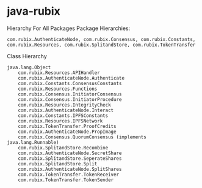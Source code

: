 # java-rubix

Hierarchy For All Packages
Package Hierarchies:

    com.rubix.AuthenticateNode, com.rubix.Consensus, com.rubix.Constants, com.rubix.Resources, com.rubix.SplitandStore, com.rubix.TokenTransfer 

Class Hierarchy

    java.lang.Object
        com.rubix.Resources.APIHandler
        com.rubix.AuthenticateNode.Authenticate
        com.rubix.Constants.ConsensusConstants
        com.rubix.Resources.Functions
        com.rubix.Consensus.InitiatorConsensus
        com.rubix.Consensus.InitiatorProcedure
        com.rubix.Resources.IntegrityCheck
        com.rubix.AuthenticateNode.Interact
        com.rubix.Constants.IPFSConstants
        com.rubix.Resources.IPFSNetwork
        com.rubix.TokenTransfer.ProofCredits
        com.rubix.AuthenticateNode.PropImage
        com.rubix.Consensus.QuorumConsensus (implements java.lang.Runnable)
        com.rubix.SplitandStore.Recombine
        com.rubix.AuthenticateNode.SecretShare
        com.rubix.SplitandStore.SeperateShares
        com.rubix.SplitandStore.Split
        com.rubix.AuthenticateNode.SplitShares
        com.rubix.TokenTransfer.TokenReceiver
        com.rubix.TokenTransfer.TokenSender


